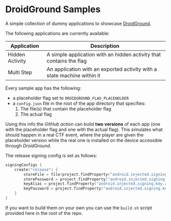 # DroidGround Samples

A simple collection of dummy applications to showcase [DroidGround](https://github.com/SECFORCE/droidground).

The following applications are currently available:

| Application     | Description                                                             |
|-----------------|-------------------------------------------------------------------------|
| Hidden Activity | A simple application with an hidden activity that contains the flag     |
| Multi Step      | An application with an exported activity with a state machine within it |

Every sample app has the following:
- a placeholder flag set to `DROIDGROUND_FLAG_PLACEHOLDER`
- a `config.json` file in the root of the app directory that specifies:
    1. The file(s) that contain the placeholder flag
    2. The actual flag

Using this info the *GitHub action* can build **two versions** of each app (one with the placeholder flag and one with the actual flag).
This simulates what should happen in a real CTF event, where the player are given the placeholder version while the real one is installed on the device accessible through *DroidGround*.

The release signing config is set as follows:

```kotlin
signingConfigs {
    create("release") {
        storeFile = file(project.findProperty("android.injected.signing.store.file") as String? ?: "")
        storePassword = project.findProperty("android.injected.signing.store.password") as String? ?: ""
        keyAlias = project.findProperty("android.injected.signing.key.alias") as String? ?: ""
        keyPassword = project.findProperty("android.injected.signing.key.password") as String? ?: ""
    }
}
```

If you want to build them on your own you can use the `build.sh` script provided here in the root of the repo.